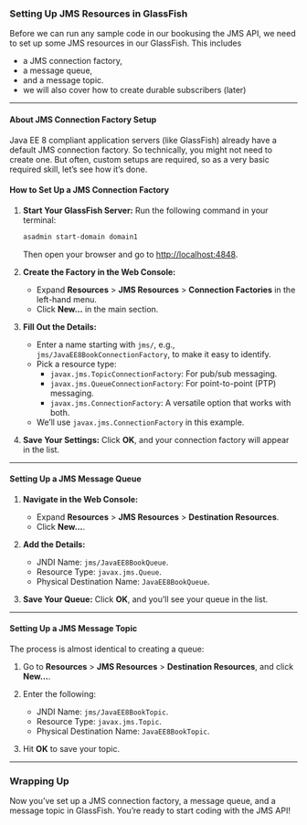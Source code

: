 ### Setting Up JMS Resources in GlassFish

Before we can run any sample code in our bookusing the JMS API, we need to set up some JMS resources in our GlassFish. This includes

- a JMS connection factory,
- a message queue,
- and a message topic.
- we will also cover how to create durable subscribers (later)

---

#### **About JMS Connection Factory Setup**

Java EE 8 compliant application servers (like GlassFish) already have a default JMS connection factory. So technically, you might not need to create one. But often, custom setups are required, so as a very basic required skill, let’s see how it’s done.

#### **How to Set Up a JMS Connection Factory**

1.  **Start Your GlassFish Server:** Run the following command in your terminal:

    ```bash
    asadmin start-domain domain1
    ```

    Then open your browser and go to [http://localhost:4848](http://localhost:4848).

2.  **Create the Factory in the Web Console:**

    - Expand **Resources** > **JMS Resources** > **Connection Factories** in the left-hand menu.
    - Click **New...** in the main section.

3.  **Fill Out the Details:**

    - Enter a name starting with `jms/`, e.g., `jms/JavaEE8BookConnectionFactory`, to make it easy to identify.
    - Pick a resource type:
      - `javax.jms.TopicConnectionFactory`: For pub/sub messaging.
      - `javax.jms.QueueConnectionFactory`: For point-to-point (PTP) messaging.
      - `javax.jms.ConnectionFactory`: A versatile option that works with both.
    - We’ll use `javax.jms.ConnectionFactory` in this example.

4.  **Save Your Settings:** Click **OK**, and your connection factory will appear in the list.

---

#### **Setting Up a JMS Message Queue**

1.  **Navigate in the Web Console:**

    - Expand **Resources** > **JMS Resources** > **Destination Resources**.
    - Click **New...**.

2.  **Add the Details:**

    - JNDI Name: `jms/JavaEE8BookQueue`.
    - Resource Type: `javax.jms.Queue`.
    - Physical Destination Name: `JavaEE8BookQueue`.

3.  **Save Your Queue:** Click **OK**, and you’ll see your queue in the list.

---

#### **Setting Up a JMS Message Topic**

The process is almost identical to creating a queue:

1.  Go to **Resources** > **JMS Resources** > **Destination Resources**, and click **New...**.
2.  Enter the following:

    - JNDI Name: `jms/JavaEE8BookTopic`.
    - Resource Type: `javax.jms.Topic`.
    - Physical Destination Name: `JavaEE8BookTopic`.

3.  Hit **OK** to save your topic.

---

### Wrapping Up

Now you’ve set up a JMS connection factory, a message queue, and a message topic in GlassFish. You’re ready to start coding with the JMS API!
